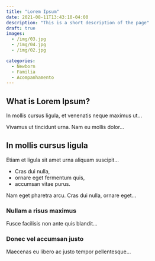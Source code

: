 ```yaml
---
title: "Lorem Ipsum"
date: 2021-08-11T13:43:10-04:00
description: "This is a short description of the page"
draft: true
images:
  - /img/03.jpg
  - /img/04.jpg
  - /img/02.jpg

categories:
  - Newborn
  - Familia
  - Acompanhamento
---
```


## What is Lorem Ipsum?
In mollis cursus ligula, et venenatis neque maximus ut...

Vivamus ut tincidunt urna. Nam eu mollis dolor...

## In mollis cursus ligula
Etiam et ligula sit amet urna aliquam suscipit...

- Cras dui nulla,
- ornare eget fermentum quis, 
- accumsan vitae purus.

Nam eget pharetra arcu. Cras dui nulla, ornare eget...

### Nullam a risus maximus
Fusce facilisis non ante quis blandit...

### Donec vel accumsan justo
Maecenas eu libero ac justo tempor pellentesque...